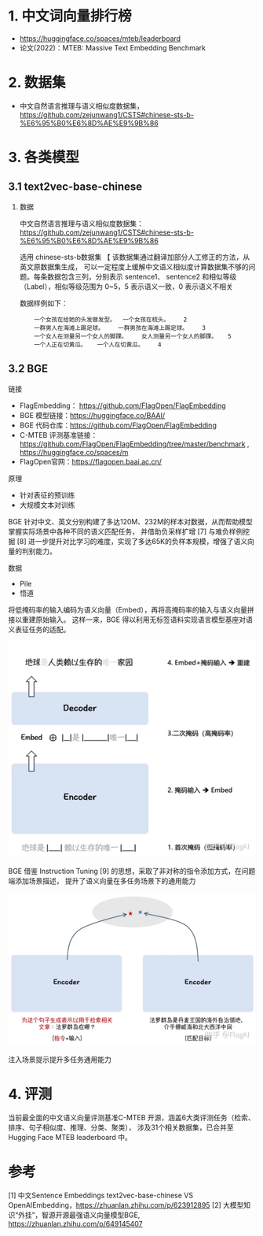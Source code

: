 # 1. 中文词向量排行榜

- https://huggingface.co/spaces/mteb/leaderboard
- 论文(2022)：MTEB: Massive Text Embedding Benchmark

# 2. 数据集

- 中文自然语言推理与语义相似度数据集， https://github.com/zejunwang1/CSTS#chinese-sts-b-%E6%95%B0%E6%8D%AE%E9%9B%86

# 3. 各类模型

## 3.1 text2vec-base-chinese

1. 数据
   
    中文自然语言推理与语义相似度数据集： https://github.com/zejunwang1/CSTS#chinese-sts-b-%E6%95%B0%E6%8D%AE%E9%9B%86

    选用 chinese-sts-b数据集 【 该数据集通过翻译加部分人工修正的方法，从英文原数据集生成，
    可以一定程度上缓解中文语义相似度计算数据集不够的问题。每条数据包含三列，分别表示 sentence1、
    sentence2 和相似等级（Label），相似等级范围为 0~5，5 表示语义一致，0 表示语义不相关

    数据样例如下：

    ```
        一个女孩在给她的头发做发型。	一个女孩在梳头。	2
        一群男人在海滩上踢足球。	一群男孩在海滩上踢足球。	3
        一个女人在测量另一个女人的脚踝。	女人测量另一个女人的脚踝。	5
        一个人正在切黄瓜。	一个人在切黄瓜。	4
    ```

## 3.2 BGE

链接
- FlagEmbedding： https://github.com/FlagOpen/FlagEmbedding
- BGE 模型链接：https://huggingface.co/BAAI/
- BGE 代码仓库：https://github.com/FlagOpen/FlagEmbedding
- C-MTEB 评测基准链接：https://github.com/FlagOpen/FlagEmbedding/tree/master/benchmark ,
   https://huggingface.co/spaces/m
- FlagOpen官网：https://flagopen.baai.ac.cn/

原理
- 针对表征的预训练
- 大规模文本对训练

BGE 针对中文、英文分别构建了多达120M、232M的样本对数据，从而帮助模型掌握实际场景中各种不同的语义匹配任务，
并借助负采样扩增 [7] 与难负样例挖掘 [8] 进一步提升对比学习的难度，实现了多达65K的负样本规模，增强了语义向量的判别能力。


数据
- Pile
- 悟道

将低掩码率的输入编码为语义向量（Embed），再将高掩码率的输入与语义向量拼接以重建原始输入。
这样一来，BGE 得以利用无标签语料实现语言模型基座对语义表征任务的适配。

![](.01_句向量_images/BGE预训练.png)


BGE 借鉴 Instruction Tuning [9] 的思想，采取了非对称的指令添加方式，在问题端添加场景描述， 提升了语义向量在多任务场景下的通用能力

![](.01_句向量_images/BGE场景注入.png)

注入场景提示提升多任务通用能力


# 4. 评测

当前最全面的中文语义向量评测基准C-MTEB 开源，涵盖6大类评测任务（检索、排序、句子相似度、推理、分类、聚类），
涉及31个相关数据集，已合并至 Hugging Face MTEB leaderboard 中。

# 参考

[1] 中文Sentence Embeddings text2vec-base-chinese VS OpenAIEmbedding，https://zhuanlan.zhihu.com/p/623912895
[2] 大模型知识“外挂”，智源开源最强语义向量模型BGE, https://zhuanlan.zhihu.com/p/649145407